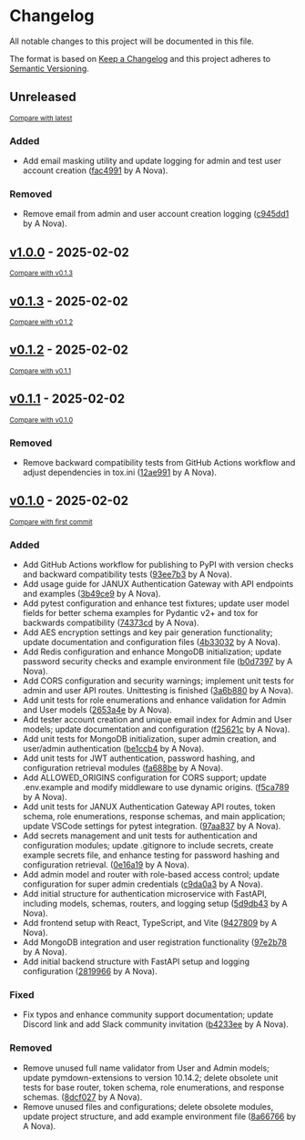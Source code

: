 # Changelog

All notable changes to this project will be documented in this file.

The format is based on [Keep a Changelog](http://keepachangelog.com/en/1.0.0/)
and this project adheres to [Semantic Versioning](http://semver.org/spec/v2.0.0.html).

<!-- insertion marker -->
## Unreleased

<small>[Compare with latest](https://github.com/fox-techniques/janux-auth-gateway/compare/v1.0.0...HEAD)</small>

### Added

- Add email masking utility and update logging for admin and test user account creation ([fac4991](https://github.com/fox-techniques/janux-auth-gateway/commit/fac499195a383d501c86e35724830c4147b86249) by A Nova).

### Removed

- Remove email from admin and user account creation logging ([c945dd1](https://github.com/fox-techniques/janux-auth-gateway/commit/c945dd13a80d66c1882b4ffb5273e07e499e8229) by A Nova).

<!-- insertion marker -->
## [v1.0.0](https://github.com/fox-techniques/janux-auth-gateway/releases/tag/v1.0.0) - 2025-02-02

<small>[Compare with v0.1.3](https://github.com/fox-techniques/janux-auth-gateway/compare/v0.1.3...v1.0.0)</small>

## [v0.1.3](https://github.com/fox-techniques/janux-auth-gateway/releases/tag/v0.1.3) - 2025-02-02

<small>[Compare with v0.1.2](https://github.com/fox-techniques/janux-auth-gateway/compare/v0.1.2...v0.1.3)</small>

## [v0.1.2](https://github.com/fox-techniques/janux-auth-gateway/releases/tag/v0.1.2) - 2025-02-02

<small>[Compare with v0.1.1](https://github.com/fox-techniques/janux-auth-gateway/compare/v0.1.1...v0.1.2)</small>

## [v0.1.1](https://github.com/fox-techniques/janux-auth-gateway/releases/tag/v0.1.1) - 2025-02-02

<small>[Compare with v0.1.0](https://github.com/fox-techniques/janux-auth-gateway/compare/v0.1.0...v0.1.1)</small>

### Removed

- Remove backward compatibility tests from GitHub Actions workflow and adjust dependencies in tox.ini ([12ae991](https://github.com/fox-techniques/janux-auth-gateway/commit/12ae991c2d88cf9782a91e76238fb59f1d10599a) by A Nova).

## [v0.1.0](https://github.com/fox-techniques/janux-auth-gateway/releases/tag/v0.1.0) - 2025-02-02

<small>[Compare with first commit](https://github.com/fox-techniques/janux-auth-gateway/compare/236ab30b96567572943499d47db3769df44a7c09...v0.1.0)</small>

### Added

- Add GitHub Actions workflow for publishing to PyPI with version checks and backward compatibility tests ([93ee7b3](https://github.com/fox-techniques/janux-auth-gateway/commit/93ee7b39bc319c7ebc85f45ef2e1454736225149) by A Nova).
- Add usage guide for JANUX Authentication Gateway with API endpoints and examples ([3b49ce9](https://github.com/fox-techniques/janux-auth-gateway/commit/3b49ce9dbdb841fa219e960b03df95f1f6cfc8cd) by A Nova).
- Add pytest configuration and enhance test fixtures; update user model fields for better schema examples for Pydantic v2+ and tox for backwards compatibility ([74373cd](https://github.com/fox-techniques/janux-auth-gateway/commit/74373cd62c02e8a354314728699f006e94a0730f) by A Nova).
- Add AES encryption settings and key pair generation functionality; update documentation and configuration files ([4b33032](https://github.com/fox-techniques/janux-auth-gateway/commit/4b33032e43d95848c65fae404570354bce07f111) by A Nova).
- Add Redis configuration and enhance MongoDB initialization; update password security checks and example environment file ([b0d7397](https://github.com/fox-techniques/janux-auth-gateway/commit/b0d73976edc3100758d8e355c264e122e4fd3956) by A Nova).
- Add CORS configuration and security warnings; implement unit tests for admin and user API routes. Unittesting is finished ([3a6b880](https://github.com/fox-techniques/janux-auth-gateway/commit/3a6b880227b7f80d0e23f856b8684c3496c9bb7f) by A Nova).
- Add unit tests for role enumerations and enhance validation for Admin and User models ([2653a4e](https://github.com/fox-techniques/janux-auth-gateway/commit/2653a4eb92ab078439eea122a2e581a33ddb0ae3) by A Nova).
- Add tester account creation and unique email index for Admin and User models; update documentation and configuration ([f25621c](https://github.com/fox-techniques/janux-auth-gateway/commit/f25621cd7ea3dfc615bde48a19e42f9c79a5f95b) by A Nova).
- Add unit tests for MongoDB initialization, super admin creation, and user/admin authentication ([be1ccb4](https://github.com/fox-techniques/janux-auth-gateway/commit/be1ccb44790a58fdd224359768bbc3d8574b7e29) by A Nova).
- Add unit tests for JWT authentication, password hashing, and configuration retrieval modules ([fa688be](https://github.com/fox-techniques/janux-auth-gateway/commit/fa688be1a939d4aefe64bfb9a7414e7ff564e90f) by A Nova).
- Add ALLOWED_ORIGINS configuration for CORS support; update .env.example and modify middleware to use dynamic origins. ([f5ca789](https://github.com/fox-techniques/janux-auth-gateway/commit/f5ca789614b5d7bf12445f19c6dc31bf7c897aa4) by A Nova).
- Add unit tests for JANUX Authentication Gateway API routes, token schema, role enumerations, response schemas, and main application; update VSCode settings for pytest integration. ([97aa837](https://github.com/fox-techniques/janux-auth-gateway/commit/97aa837d70f454e7056e384803a02342218abdc9) by A Nova).
- Add secrets management and unit tests for authentication and configuration modules; update .gitignore to include secrets, create example secrets file, and enhance testing for password hashing and configuration retrieval. ([0e16a19](https://github.com/fox-techniques/janux-auth-gateway/commit/0e16a19f68d1d32d8fb897962c9832b9f90ff26b) by A Nova).
- Add admin model and router with role-based access control; update configuration for super admin credentials ([c9da0a3](https://github.com/fox-techniques/janux-auth-gateway/commit/c9da0a36ddad39b30a436e06f1cf5caa3066c675) by A Nova).
- Add initial structure for authentication microservice with FastAPI, including models, schemas, routers, and logging setup ([5d9db43](https://github.com/fox-techniques/janux-auth-gateway/commit/5d9db43a86494746fbe44d38aa4e68e47ac05d6a) by A Nova).
- Add frontend setup with React, TypeScript, and Vite ([9427809](https://github.com/fox-techniques/janux-auth-gateway/commit/942780950127f07ca99741a54cca355a919e2f33) by A Nova).
- Add MongoDB integration and user registration functionality ([97e2b78](https://github.com/fox-techniques/janux-auth-gateway/commit/97e2b780382e180110b709624498cc26ad86280d) by A Nova).
- Add initial backend structure with FastAPI setup and logging configuration ([2819966](https://github.com/fox-techniques/janux-auth-gateway/commit/28199668e7dce4c7673feb303c6c2d7687e5c863) by A Nova).

### Fixed

- Fix typos and enhance community support documentation; update Discord link and add Slack community invitation ([b4233ee](https://github.com/fox-techniques/janux-auth-gateway/commit/b4233eeb27e9054d346eb2106e0d01984577d9c4) by A Nova).

### Removed

- Remove unused full name validator from User and Admin models; update pymdown-extensions to version 10.14.2; delete obsolete unit tests for base router, token schema, role enumerations, and response schemas. ([8dcf027](https://github.com/fox-techniques/janux-auth-gateway/commit/8dcf027e373ee6b50e4d45c69899bd8123f52c8e) by A Nova).
- Remove unused files and configurations; delete obsolete modules, update project structure, and add example environment file ([8a66766](https://github.com/fox-techniques/janux-auth-gateway/commit/8a66766f7e9b708f12b536d9b48c55b18bd1d600) by A Nova).

